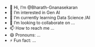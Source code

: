 - 👋 Hi, I’m @Bharath-Gnanasekaran
- 👀 I’m interested in Gen AI
- 🌱 I’m currently learning Data Science /AI
- 💞️ I’m looking to collaborate on ...
- 📫 How to reach me ...
- 😄 Pronouns: ...
- ⚡ Fun fact: ...

<!---
Bharath-Gnanasekaran/Bharath-Gnanasekaran is a ✨ special ✨ repository because its `README.md` (this file) appears on your GitHub profile.
You can click the Preview link to take a look at your changes.
--->
